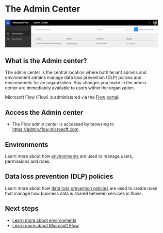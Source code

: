 <properties
    pageTitle="Flow Admin center | Microsoft Flow"
    description="Introduction to the Flow Admin center."
    services=""
    suite="flow"
    documentationCenter="na"
    authors="msftman"
    manager="anneta"
    editor=""
    tags=""/>

<tags
   ms.service="flow"
   ms.devlang="na"
   ms.topic="article"
   ms.tgt_pltfrm="na"
   ms.workload="na"
   ms.date="10/26/2016"
   ms.author="deonhe"/>


# The Admin Center

![overview](./media/introduction-to-the-admin-center/overview.png)  

## What is the Admin center?
The admin center is the central location where both tenant admins and environment admins manage data loss prevention (DLP) polices and environments for an organization. Any changes you make in the admin center are immediately available to users within the organization.  

Microsoft Flow (Flow) is administered via the [Flow portal](http://admin.flow.com).   

## Access the Admin center
- The Flow admin center is accessed by browsing to https://admin.flow.microsoft.com.   

## Environments
Learn more about how [environments](./environments-overview-admin.md) are used to manage users, permissions and roles.  

## Data loss prevention (DLP) policies 
Learn more about how [data loss prevention policies](./introduction-to-data-loss-prevention-policies.md) are used to create rules that manage how business data is shared between services in flows.  

## Next steps
- [Learn more about environments](./environments-overview-admin.md)   
- [Learn more about Microsoft Flow](./getting-started.md)   